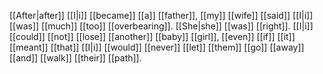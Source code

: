 [[After|after]] [[I|i]] [[became]] [[a]] [[father]], [[my]] [[wife]] [[said]] [[I|i]] [[was]] [[much]] [[too]] [[overbearing]]. [[She|she]] [[was]] [[right]]. [[I|i]] [[could]] [[not]] [[lose]] [[another]] [[baby]] [[girl]], [[even]] [[if]] [[it]] [[meant]] [[that]] [[I|i]] [[would]] [[never]] [[let]] [[them]] [[go]] [[away]] [[and]] [[walk]] [[their]] [[path]].